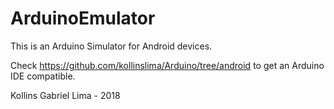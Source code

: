 # ArduinoEmulator

This is an Arduino Simulator for Android devices.

Check https://github.com/kollinslima/Arduino/tree/android to get an Arduino IDE compatible.

Kollins Gabriel Lima - 2018
